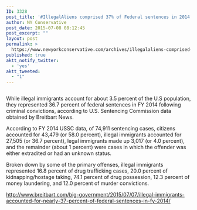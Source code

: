 ```yaml
---
ID: 3328
post_title: '#IllegalAliens comprised 37% of Federal sentences in 2014 #SecureTheBorder #tcot #MakeAmericaGreatAgain'
author: NY Conservative
post_date: 2015-07-08 08:12:45
post_excerpt: ""
layout: post
permalink: >
  https://www.newyorkconservative.com/archives/illegalaliens-comprised-37-of-federal-sentences-in-2014-securetheborder-tcot-makeamericagreatagain/
published: true
aktt_notify_twitter:
  - 'yes'
aktt_tweeted:
  - "1"
---
```

<p><img src="http://www.newyorkconservative.com/wp-content/uploads/2015/07/070815_1212_IllegalAlie1.jpg" alt=""/>
	</p><p>While illegal immigrants account for about 3.5 percent of the U.S population, they represented 36.7 percent of federal sentences in FY 2014 following criminal convictions, according to U.S. Sentencing Commission data obtained by Breitbart News.
</p><p>According to FY 2014 USSC data, of 74,911 sentencing cases, citizens accounted for 43,479 (or 58.0 percent), illegal immigrants accounted for 27,505 (or 36.7 percent), legal immigrants made up 3,017 (or 4.0 percent), and the remainder (about 1 percent) were cases in which the offender was either extradited or had an unknown status.
</p><p>Broken down by some of the primary offenses, illegal immigrants represented 16.8 percent of drug trafficking cases, 20.0 percent of kidnapping/hostage taking, 74.1 percent of drug possession, 12.3 percent of money laundering, and 12.0 percent of murder convictions.
</p><p><a href="http://www.breitbart.com/big-government/2015/07/07/illegal-immigrants-accounted-for-nearly-37-percent-of-federal-sentences-in-fy-2014/">http://www.breitbart.com/big-government/2015/07/07/illegal-immigrants-accounted-for-nearly-37-percent-of-federal-sentences-in-fy-2014/</a>
	</p>